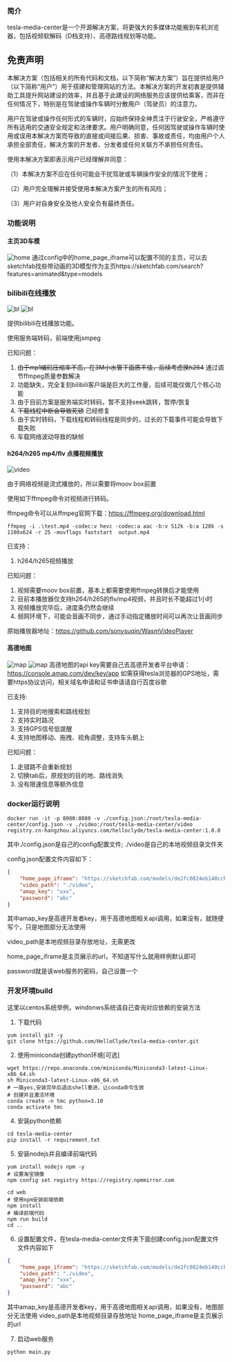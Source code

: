 ### 简介
tesla-media-center是一个开源解决方案，将更强大的多媒体功能搬到车机浏览器，包括视频软解码（D档支持）、高德路线规划等功能。

## 免责声明
本解决方案（包括相关的所有代码和文档，以下简称“解决方案”）旨在提供给用户（以下简称“用户”）用于搭建和管理网站的方法。本解决方案的开发初衷是提供辅助工具提升网站建设的效率，并且基于此建设的网络服务应该提供给乘客，而非在任何情况下，特别是在驾驶或操作车辆时分散用户（驾驶员）的注意力。

用户在驾驶或操作任何形式的车辆时，应始终保持全神贯注于行驶安全，严格遵守所有适用的交通安全规定和法律要求。用户明确同意，任何因驾驶或操作车辆时使用或误用本解决方案而导致的直接或间接后果、损害、事故或责任，均由用户个人承担全部责任，解决方案的开发者、分发者或任何关联方不承担任何责任。

使用本解决方案即表示用户已经理解并同意：

（1）本解决方案不应在任何可能会干扰驾驶或车辆操作安全的情况下使用；

（2）用户完全理解并接受使用本解决方案产生的所有风险；

（3）用户对自身安全及他人安全负有最终责任。


### 功能说明
#### 主页3D车模
![home](shot/img_001.png)
通过config中的home_page_iframe可以配置不同的主页，可以去sketchfab找些带动画的3D模型作为主页https://sketchfab.com/search?features=animated&type=models

### bilibili在线播放
![bl](shot/img_005.png)
![bl](shot/img_006.png)

提供bilibili在线播放功能。

使用服务端转码，前端使用jsmpeg

已知问题：
1. ~~由于mp1编码压缩率不高，在3M小水管下画质不佳，后续考虑换h264~~ 通过调节ffmpeg质量参数解决
2. 功能缺失，完全复刻bilibili客户端是巨大的工作量，后续可能仅做几个核心功能
3. 由于目前方案是服务端实时转码，暂不支持seek跳转，暂停/恢复
4. ~~下载线程中断会导致死锁~~ 已经修复
5. 由于实时转码，下载线程和转码线程是同步的，过长的下载事件可能会导致下载失败
6. 车载网络波动导致的缺帧

#### h264/h265 mp4/flv 点播视频播放
![video](shot/img_002.png)

由于网络视频是流式播放的，所以需要将moov box前置

使用如下ffmpeg命令对视频进行转码。

ffmpeg命令可以从ffmpeg官网下载：https://ffmpeg.org/download.html
```
ffmpeg -i .\test.mp4 -codec:v hevc -codec:a aac -b:v 512k -b:a 128k -s 1100x624 -r 25 -movflags faststart  output.mp4
```
已支持：
1. h264/h265视频播放

已知问题：
1. 视频需要moov box前置，基本上都需要使用ffmpeg转换后才能使用
2. 目前本播放器仅支持h264/h265的flv/mp4视频，并且时长不能超过1小时
3. 视频播放完毕后，进度条仍然会继续
4. 弱网环境下，可能会音画不同步，通过手动指定播放时间可以再次让音画同步

原始播放器地址：https://github.com/sonysuqin/WasmVideoPlayer

#### 高德地图
![map](shot/img_003.png)
![map](shot/img_004.png)
高德地图的api key需要自己去高德开发者平台申请：https://console.amap.com/dev/key/app
如需获得tesla浏览器的GPS地址，需要https协议访问，相关域名申请和证书申请请自行百度谷歌

已支持:
1. 支持目的地搜索和路线规划
2. 支持实时路况
3. 支持GPS信号低提醒
4. 支持地图移动、拖拽、视角调整，支持车头朝上

已知问题：
1. 走错路不会重新规划
2. 切换tab后，原规划的目的地、路线消失
3. 没有限速信息等额外信息


### docker运行说明
```
docker run -it -p 8080:8080 -v ./config.json:/root/tesla-media-center/config.json -v ./video:/root/tesla-media-center/video  registry.cn-hangzhou.aliyuncs.com/helloclyde/tesla-media-center:1.0.0
```
其中./config.json是自己的config配置文件; ./video是自己的本地视频目录文件夹

config.json配置文件内容如下：
```json
{
    "home_page_iframe": "https://sketchfab.com/models/de2fc0824eb140ccb63c5b215797b996/embed?autostart=1&internal=1&tracking=0&ui_infos=0&ui_snapshots=1&ui_stop=0&ui_watermark=0",
    "video_path": "./video",
    "amap_key": "xxx",
    "password": "abc"
}
```
其中amap_key是高德开发者key，用于高德地图相关api调用，如果没有，就随便写个，只是地图部分无法使用

video_path是本地视频目录存放地址，无需更改

home_page_iframe是主页展示的url，不知道写什么就用样例默认即可

password就是该web服务的密码，自己设置一个




### 开发环境build
这里以centos系统举例，windonws系统请自己查询对应依赖的安装方法
1.  下载代码
```
yum install git -y
git clone https://github.com/HelloClyde/tesla-media-center.git
```
2. 使用miniconda创建python环境[可选]
```
wget https://repo.anaconda.com/miniconda/Miniconda3-latest-Linux-x86_64.sh
sh Miniconda3-latest-Linux-x86_64.sh
# 一路yes,安装完毕后退出shell重进，让conda命令生效
# 创建并且激活环境
conda create -n tmc python=3.10
conda activate tmc
```
4. 安装python依赖
```
cd tesla-media-center
pip install -r requirement.txt 
```
5. 安装nodejs并且编译前端代码
```
yum install nodejs npm -y
# 设置淘宝镜像
npm config set registry https://registry.npmmirror.com

cd web
# 使用npm安装前端依赖
npm install
# 编译前端代码
npm run build
cd ..
```

6. 设置配置文件，在tesla-media-center文件夹下面创建config.json配置文件
文件内容如下
```json
{
    "home_page_iframe": "https://sketchfab.com/models/de2fc0824eb140ccb63c5b215797b996/embed?autostart=1&internal=1&tracking=0&ui_infos=0&ui_snapshots=1&ui_stop=0&ui_watermark=0",
    "video_path": "./video",
    "amap_key": "xxx",
    "password": "abc"
}
```
其中amap_key是高德开发者key，用于高德地图相关api调用，如果没有，地图部分无法使用
video_path是本地视频目录存放地址
home_page_iframe是主页展示的url

7. 启动web服务
```
python main.py
```
